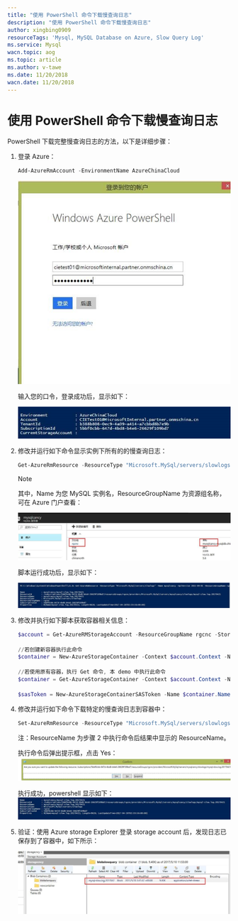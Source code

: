 ```yaml
---
title: "使用 PowerShell 命令下载慢查询日志"
description: "使用 PowerShell 命令下载慢查询日志"
author: xingbing0909
resourceTags: 'Mysql, MySQL Database on Azure, Slow Query Log'
ms.service: Mysql
wacn.topic: aog
ms.topic: article
ms.author: v-tawe
ms.date: 11/20/2018
wacn.date: 11/20/2018
---
```


# 使用 PowerShell 命令下载慢查询日志

PowerShell 下载完整慢查询日志的方法，以下是详细步骤：

1. 登录 Azure：

    ```powershell
    Add-AzureRmAccount -EnvironmentName AzureChinaCloud
    ```

    ![01](media/aog-mysql-howto-download-slow-query-log-on-powershell/01.jpg "01")

    输入您的口令，登录成功后，显示如下：

    ![02](media/aog-mysql-howto-download-slow-query-log-on-powershell/02.jpg "02")

2. 修改并运行如下命令显示实例下所有的的慢查询日志：

    ```powershell
    Get-AzureRmResource -ResourceType "Microsoft.MySql/servers/slowlogs" -Name mysqlcancy -ApiVersion 2015-09-01 -ResourceGroupName rgcnc
    ```
    > [!NOTE]
    > 其中，Name 为您 MySQL 实例名，ResourceGroupName 为资源组名称，可在 Azure 门户查看：

    ![03](media/aog-mysql-howto-download-slow-query-log-on-powershell/03.jpg "03")

    脚本运行成功后，显示如下：

    ![04](media/aog-mysql-howto-download-slow-query-log-on-powershell/04.jpg "04")

3. 修改并执行如下脚本获取容器相关信息：

    ```powershell
    $account = Get-AzureRMStorageAccount -ResourceGroupName rgcnc -StorageAccountName storagecncy 注：ResourceGroupName 为存储帐户所在资源组名称，StorageAccountName 为存储帐户名称

    //若创建新容器执行此命令
    $container = New-AzureStorageContainer -Context $account.Context -Name newcontainer  注：Name 这您要创建的新的容器名

    //若使用原有容器，执行 Get 命令, 本 demo 中执行此命令
    $container = Get-AzureStorageContainer -Context $account.Context -Name blobslowquery 注：Name 为您存储帐户中已有的容器名

    $sasToken = New-AzureStorageContainerSASToken -Name $container.Name -Permission rwdl -StartTime (Get-Date).AddDays(-1) -Protocol HttpsOnly -ExpiryTime (Get-Date).AddDays(1) -Context $account.Context
    ```

4. 修改并运行如下命令下载特定的慢查询日志到容器中：

    ```powershell
    Set-AzureRmResource -ResourceType "Microsoft.MySql/servers/slowlogs" -ResourceName mysqlcancy/mysql-slow.log.20170421 -ApiVersion 2015-09-01 -ResourceGroupName rgcnc -PropertyObject @{copyDestinationContainerUri=$container.CloudBlobContainer.Uri.AbsoluteUri;CopyDestinationSasToken="$sasToken"} -UsePatchSemantics
    ```

    注：ResourceName 为步骤 2 中执行命令后结果中显示的 ResourceName。

    执行命令后弹出提示框，点击 Yes：
    ![05](media/aog-mysql-howto-download-slow-query-log-on-powershell/05.jpg "05")

    执行成功，powershell 显示如下：
    ![06](media/aog-mysql-howto-download-slow-query-log-on-powershell/06.jpg "06")

5. 验证：使用 Azure storage Explorer 登录 storage account 后，发现日志已保存到了容器中，如下所示：

    ![07](media/aog-mysql-howto-download-slow-query-log-on-powershell/07.jpg "07")